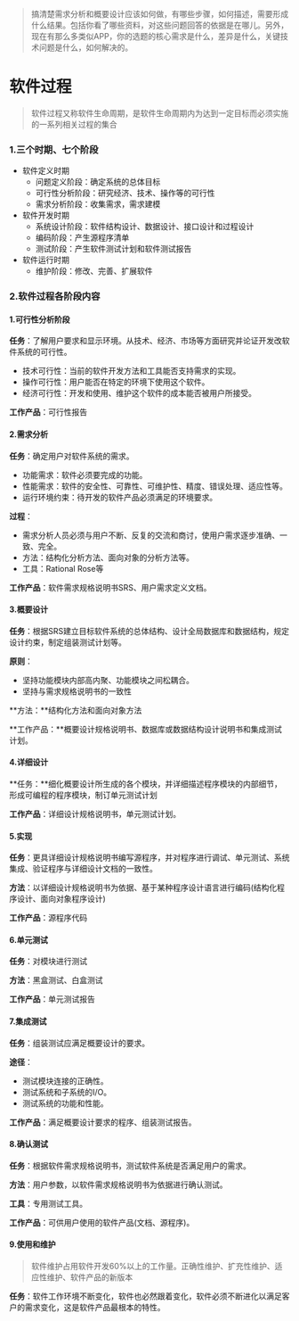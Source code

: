 

> 搞清楚需求分析和概要设计应该如何做，有哪些步骤，如何描述，需要形成什么结果。包括你看了哪些资料，对这些问题回答的依据是在哪儿。另外，现在有那么多类似APP，你的选题的核心需求是什么，差异是什么，关键技术问题是什么，如何解决的。



# 软件过程

> 软件过程又称软件生命周期，是软件生命周期内为达到一定目标而必须实施的一系列相关过程的集合

### 1.三个时期、七个阶段

* 软件定义时期
  * 问题定义阶段：确定系统的总体目标
  * 可行性分析阶段：研究经济、技术、操作等的可行性
  * 需求分析阶段：收集需求，需求建模
* 软件开发时期
  * 系统设计阶段：软件结构设计、数据设计、接口设计和过程设计
  * 编码阶段：产生源程序清单
  * 测试阶段：产生软件测试计划和软件测试报告
* 软件运行时期
  * 维护阶段：修改、完善、扩展软件



### 2.软件过程各阶段内容

#### 1.可行性分析阶段

**任务**：了解用户要求和显示环境。从技术、经济、市场等方面研究并论证开发改软件系统的可行性。

* 技术可行性：当前的软件开发方法和工具能否支持需求的实现。
* 操作可行性：用户能否在特定的环境下使用这个软件。
* 经济可行性：开发和使用、维护这个软件的成本能否被用户所接受。

**工作产品**：可行性报告



#### 2.需求分析

**任务**：确定用户对软件系统的需求。

* 功能需求：软件必须要完成的功能。
* 性能需求：软件的安全性、可靠性、可维护性、精度、错误处理、适应性等。
* 运行环境约束：待开发的软件产品必须满足的环境要求。

**过程**：

* 需求分析人员必须与用户不断、反复的交流和商讨，使用户需求逐步准确、一致、完全。
* 方法：结构化分析方法、面向对象的分析方法等。
* 工具：Rational Rose等

**工作产品**：软件需求规格说明书SRS、用户需求定义文档。



#### 3.概要设计

**任务**：根据SRS建立目标软件系统的总体结构、设计全局数据库和数据结构，规定设计约束，制定组装测试计划等。

**原则**：

* 坚持功能模块内部高内聚、功能模块之间松耦合。
* 坚持与需求规格说明书的一致性

**方法：**结构化方法和面向对象方法

**工作产品：**概要设计规格说明书、数据库或数据结构设计说明书和集成测试计划。



#### 4.详细设计

**任务：**细化概要设计所生成的各个模块，并详细描述程序模块的内部细节，形成可编程的程序模块，制订单元测试计划

**工作产品**：详细设计规格说明书，单元测试计划。



#### 5.实现

**任务**：更具详细设计规格说明书编写源程序，并对程序进行调试、单元测试、系统集成、验证程序与详细设计文档的一致性。

**方法**：以详细设计规格说明书为依据、基于某种程序设计语言进行编码(结构化程序设计、面向对象程序设计)

**工作产品**：源程序代码



#### 6.单元测试

**任务**：对模块进行测试

**方法**：黑盒测试、白盒测试

**工作产品**：单元测试报告



#### 7.集成测试

**任务**：组装测试应满足概要设计的要求。

**途径**：

* 测试模块连接的正确性。
* 测试系统和子系统的I/O。
* 测试系统的功能和性能。

**工作产品**：满足概要设计要求的程序、组装测试报告。



#### 8.确认测试

**任务**：根据软件需求规格说明书，测试软件系统是否满足用户的需求。

**方法**：用户参数，以软件需求规格说明书为依据进行确认测试。

**工具**：专用测试工具。

**工作产品**：可供用户使用的软件产品(文档、源程序)。



#### 9.使用和维护

> 软件维护占用软件开发60%以上的工作量。正确性维护、扩充性维护、适应性维护、软件产品的新版本

**任务**：软件工作环境不断变化，软件也必然跟着变化，软件必须不断进化以满足客户的需求变化，这是软件产品最根本的特性。



 
